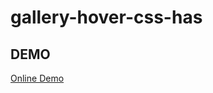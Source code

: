 # gallery-hover-css-has

## DEMO

[Online Demo](https://connectshark.github.io/gallery-hover-css-has/index.html)